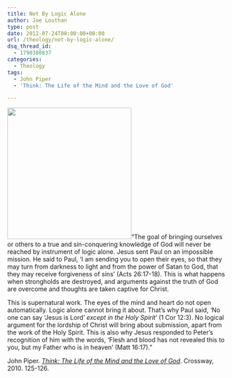 ```yaml
---
title: Not By Logic Alone
author: Joe Louthan
type: post
date: 2012-07-24T00:00:00+00:00
url: /theology/not-by-logic-alone/
dsq_thread_id:
  - 1790380837
categories:
  - Theology
tags:
  - John Piper
  - 'Think: The Life of the Mind and the Love of God'

---
```

[<img src="https://i0.wp.com/theologic.us/wp-content/uploads/2012/10/St.Paul-Icon-700px.jpg?resize=283%2C300" alt="" title="St.Paul-Icon-700px" width="283" height="300" class="alignright size-medium wp-image-906" srcset="https://i0.wp.com/theologic.us/wp-content/uploads/2012/10/St.Paul-Icon-700px.jpg?resize=283%2C300 283w, https://i0.wp.com/theologic.us/wp-content/uploads/2012/10/St.Paul-Icon-700px.jpg?resize=967%2C1024 967w, https://i0.wp.com/theologic.us/wp-content/uploads/2012/10/St.Paul-Icon-700px.jpg?w=1400 1400w, https://i0.wp.com/theologic.us/wp-content/uploads/2012/10/St.Paul-Icon-700px.jpg?w=1320 1320w" sizes="(max-width: 283px) 100vw, 283px" data-recalc-dims="1" />][1]&#8220;The goal of bringing ourselves or others to a true and sin-conquering knowledge of God will never be reached by instrument of logic alone. Jesus sent Paul on an impossible mission. He said to Paul, &#8216;I am sending you to open their eyes, so that they may turn from darkness to light and from the power of Satan to God, that they may receive forgiveness of sins&#8217; (Acts 26:17-18). This is what happens when strongholds are destroyed, and arguments against the truth of God are overcome and thoughts are taken captive for Christ.

This is supernatural work. The eyes of the mind and heart do not open automatically. Logic alone cannot bring it about. That&#8217;s why Paul said, &#8216;No one can say &#8216;Jesus is Lord&#8217; _except in the Holy Spirit_&#8216; (1 Cor 12:3). No logical argument for the lordship of Christ will bring about submission, apart from the work of the Holy Spirit. This is also why Jesus responded to Peter&#8217;s recognition of him with the words, &#8216;Flesh and blood has not revealed this to you, but my Father who is in heaven&#8217; (Matt 16:17).&#8221;

John Piper. <a href="https://www.amazon.com/dp/1433520710/ref=as_li_ss_til?tag=iamlipr-20&#038;camp=0&#038;creative=0&#038;linkCode=as4&#038;creativeASIN=1433520710&#038;adid=1JXW9393FD0S2EF93Y64&#038;" target="_new"><em>Think: The Life of the Mind and the Love of God</em></a>. Crossway, 2010. 125-126.

 [1]: https://i0.wp.com/theologic.us/wp-content/uploads/2012/10/St.Paul-Icon-700px.jpg